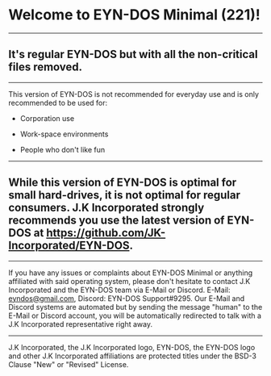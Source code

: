 # Welcome to EYN-DOS Minimal (221)!

---

It's regular EYN-DOS but with all the non-critical files removed.
---

---

This version of EYN-DOS is not recommended for everyday use and is only recommended to be used for:

-  Corporation use

- Work-space environments

- People who don't like fun

---

While this version of EYN-DOS is optimal for small hard-drives, it is not optimal for regular consumers. J.K Incorporated strongly recommends you use the latest version of EYN-DOS at https://github.com/JK-Incorporated/EYN-DOS. 
---

--- 

If you have any issues or complaints about EYN-DOS Minimal or anything affiliated with said operating system, please don't hesitate to contact J.K Incorporated and the EYN-DOS team via E-Mail or Discord. E-Mail: eyndos@gmail.com, Discord: EYN-DOS Support#9295. Our E-Mail and Discord systems are automated but by sending the message "human" to the E-Mail or Discord account, you will be automatically redirected to talk with a J.K Incorporated representative right away.

---

J.K Incorporated, the J.K Incorporated logo, EYN-DOS, the EYN-DOS logo and other J.K Incorporated affiliations are protected titles under the BSD-3 Clause "New" or "Revised" License.
